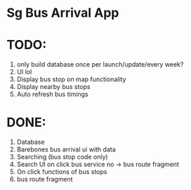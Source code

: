 # Sg Bus Arrival App

# TODO:
1. only build database once per launch/update/every week?
2. UI lol
3. Display bus stop on map functionality
4. Display nearby bus stops
5. Auto refresh bus timings
   

# DONE:
1. Database 
2. Barebones bus arrival ui with data
3. Searching (bus stop code only)
4. Search UI on click bus service no  -> bus route fragment
5. On click functions of bus stops
6. bus route fragment
